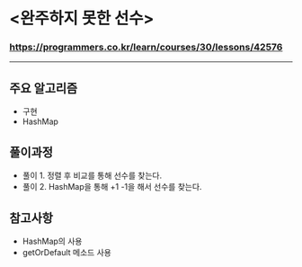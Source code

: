 # <완주하지 못한 선수>
### https://programmers.co.kr/learn/courses/30/lessons/42576
***

## 주요 알고리즘  
* 구현
* HashMap

## 풀이과정
* 풀이 1. 정렬 후 비교를 통해 선수를 찾는다.
* 풀이 2. HashMap을 통해 +1 -1을 해서 선수를 찾는다.

## 참고사항
* HashMap의 사용
* getOrDefault 메소드 사용

